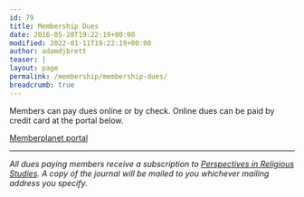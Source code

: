 ```yaml
---
id: 79
title: Membership Dues
date: 2016-05-20T19:22:19+00:00
modified: 2022-01-11T19:22:19+00:00
author: adamdjbrett
teaser: |
layout: page
permalink: /membership/membership-dues/
breadcrumb: true
---
```

Members can pay dues online or by check.  Online dues can be paid by credit card at the portal below.  

[Memberplanet portal](http://member.nabpr.org/)

***

_All dues paying members receive a subscription to [Perspectives in Religious Studies](https://nabpr.org/publications/). A copy of the journal will be mailed to you whichever mailing address you specify._

